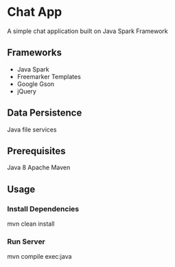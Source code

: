 # Chat App

A simple chat application built on Java Spark Framework

## Frameworks

* Java Spark
* Freemarker Templates
* Google Gson
* jQuery

## Data Persistence

Java file services

## Prerequisites
Java 8
Apache Maven

## Usage

### Install Dependencies

mvn clean install

### Run Server

mvn compile exec:java